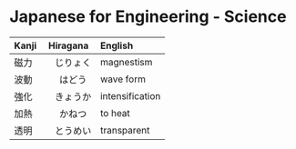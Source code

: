 # Japanese for Engineering - Science
| Kanji | Hiragana | English |
| :--- | :---: | :--- | 
| 磁力 |　じりょく | magnestism |
| 波動 |　はどう | wave form |
| 強化 |　きょうか | intensification |
| 加熱 |　かねつ | to heat |
| 透明 |　とうめい | transparent |
